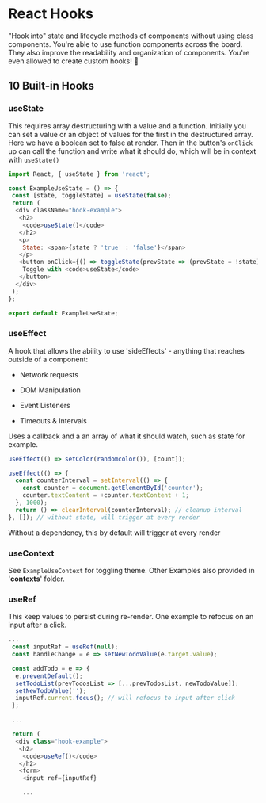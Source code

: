 # React Hooks

"Hook into" state and lifecycle methods of components without using class components. You're able to use function components across the board. They also improve the readability and organization of components. You're even allowed to create custom hooks! 🥳

## 10 Built-in Hooks

### useState

This requires array destructuring with a value and a function. Initially you can set a value or an object of values for the first in the destructured array. Here we have a boolean set to false at render. Then in the button's `onClick` up can call the function and write what it should do, which will be in context with `useState()`

```js
import React, { useState } from 'react';

const ExampleUseState = () => {
 const [state, toggleState] = useState(false);
 return (
  <div className="hook-example">
   <h2>
    <code>useState()</code>
   </h2>
   <p>
    State: <span>{state ? 'true' : 'false'}</span>
   </p>
   <button onClick={() => toggleState(prevState => (prevState = !state))}>
    Toggle with <code>useState</code>
   </button>
  </div>
 );
};

export default ExampleUseState;
```

### useEffect

A hook that allows the ability to use 'sideEffects' - anything that reaches outside of a component:

- Network requests

- DOM Manipulation

- Event Listeners

- Timeouts & Intervals

Uses a callback and a an array of what it should watch, such as state for example.

```js
useEffect(() => setColor(randomcolor()), [count]);

useEffect(() => {
  const counterInterval = setInterval(() => {
    const counter = document.getElementById('counter');
    counter.textContent = +counter.textContent + 1;
  }, 1000);
  return () => clearInterval(counterInterval); // cleanup interval
}, []); // without state, will trigger at every render
```

Without a dependency, this by default will trigger at every render

### useContext

See `ExampleUseContext` for toggling theme. Other Examples also provided in '**contexts**' folder.

### useRef

This keep values to persist during re-render. One example to refocus on an input after a click.

```js
...
 const inputRef = useRef(null);
 const handleChange = e => setNewTodoValue(e.target.value);

 const addTodo = e => {
  e.preventDefault();
  setTodoList(prevTodosList => [...prevTodosList, newTodoValue]);
  setNewTodoValue('');
  inputRef.current.focus(); // will refocus to input after click
 };

 ...

 return (
  <div class="hook-example">
   <h2>
    <code>useRef()</code>
   </h2>
   <form>
    <input ref={inputRef}

    ...
```
